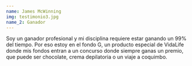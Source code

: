 ```yaml
---
name: James McWinning
img: testimonio3.jpg
name_2: Ganador
---
```

Soy un ganador profesional y mi disciplina requiere estar ganando un 99% del tiempo. Por eso estoy en el fondo G, un producto especial de VidaLife donde mis fondos entran a un concurso donde siempre ganas un premio, que puede ser chocolate, crema depilatoria o un viaje a coquimbo.